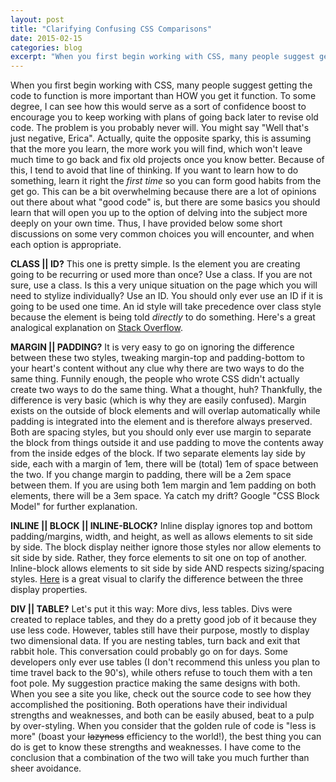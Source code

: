 ```yaml
---
layout: post
title: "Clarifying Confusing CSS Comparisons"
date: 2015-02-15
categories: blog
excerpt: "When you first begin working with CSS, many people suggest getting the code to function is more important than HOW you get it function. To some degree, I can see how this would serve as a sort of confidence boost to encourage you to keep working with plans of going back later to revise old code. The problem is you probably never will."
---
```

<p>
When you first begin working with CSS, many people suggest getting the code to function is more important than HOW you get it function. To some degree, I can see how this would serve as a sort of confidence boost to encourage you to keep working with plans of going back later to revise old code. The problem is you probably never will. You might say "Well that's just negative, Erica". Actually, quite the opposite sparky, this is assuming that the more you learn, the more work you will find, which won't leave much time to go back and fix old projects once you know better. Because of this, I tend to avoid that line of thinking. If you want to learn how to do something, learn it right the <i>first time</i> so you can form good habits from the get go. This can be a bit overwhelming because there are a lot of opinions out there about what "good code" is, but there are some basics you should learn that will open you up to the option of delving into the subject more deeply on your own time. Thus, I have provided below some short discussions on some very common choices you will encounter, and when each option is appropriate.
</p><p>
<b>CLASS || ID?</b> This one is pretty simple. Is the element you are creating going to be recurring or used more than once? Use a class. If you are not sure, use a class. Is this a very unique situation on the page which you will need to stylize individually? Use an ID. You should only ever use an ID if it is going to be used one time. An id style will take precedence over class style because the element is being told <i>directly</i> to do something. Here's a great analogical explanation on <a href="http://stackoverflow.com/questions/544010/css-div-id-vs-div-class">Stack Overflow</a>.
</p><p>
<b>MARGIN || PADDING?</b> It is very easy to go on ignoring the difference between these two styles, tweaking margin-top and padding-bottom to your heart's content without any clue why there are two ways to do the same thing. Funnily enough, the people who wrote CSS didn't actually create two ways to do the same thing. What a thought, huh? Thankfully, the difference is very basic (which is why they are easily confused). Margin exists on the outside of block elements and will overlap automatically while padding is integrated into the element and is therefore always preserved. Both are spacing styles, but you should only ever use margin to separate the block from things outside it and use padding to move the contents away from the inside edges of the block. If two separate elements lay side by side, each with a margin of 1em, there will be (total) 1em of space between the two. If you change margin to padding, there will be a 2em space between them. If you are using both 1em margin and 1em padding on both elements, there will be a 3em space. Ya catch my drift? Google "CSS Block Model" for further explanation.
</p><p>
<b>INLINE || BLOCK || INLINE-BLOCK?</b> Inline display ignores top and bottom padding/margins, width, and height, as well as allows elements to sit side by side. The block display neither ignore those styles nor allow elements to sit side by side. Rather, they force elements to sit one on top of another. Inline-block allows elements to sit side by side AND respects sizing/spacing styles. <a href="http://dustwell.com/div-span-inline-block.html">Here</a> is a great visual to clarify the difference between the three display properties.
</p><p>
<b>DIV || TABLE?</b> Let's put it this way: More divs, less tables. Divs were created to replace tables, and they do a pretty good job of it because they use less code. However, tables still have their purpose, mostly to display two dimensional data. If you are nesting tables, turn back and exit that rabbit hole. This conversation could probably go on for days. Some developers only ever use tables (I don't recommend this unless you plan to time travel back to the 90's), while others refuse to touch them with a ten foot pole. My suggestion practice making the same designs with both. When you see a site you like, check out the source code to see how they accomplished the positioning. Both operations have their individual strengths and weaknesses, and both can be easily abused, beat to a pulp by over-styling. When you consider that the golden rule of code is "less is more" (boast your <strike>lazyness</strike> efficiency to the world!), the best thing you can do is get to know these strengths and weaknesses. I have come to the conclusion that a combination of the two will take you much further than sheer avoidance.
</p>